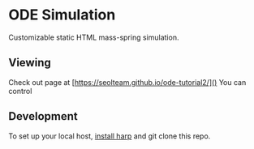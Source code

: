ODE Simulation
=============

Customizable static HTML mass-spring simulation.

## Viewing
Check out page at [https://seolteam.github.io/ode-tutorial2/]()
You can control 

## Development
To set up your local host, [install harp](http://harpjs.com/docs/environment/install) and git clone this repo.
